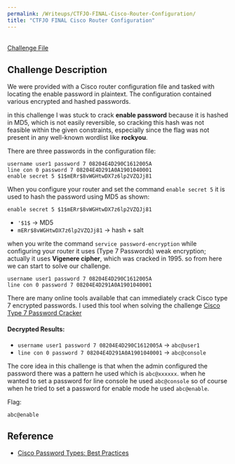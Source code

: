 ```yaml
---
permalink: /Writeups/CTFJO-FINAL-Cisco-Router-Configuration/
title: "CTFJO FINAL Cisco Router Configuration"
---
```

<br>

<a href="{{ '/assets/images/files/CTF-Cisco.pdf' | relative_url }}" target="_blank">
  Challenge File
</a>


## Challenge Description

We were provided with a Cisco router configuration file and tasked with locating the enable password in plaintext. The configuration contained various encrypted and hashed passwords.


in this challenge I was stuck to crack **enable password** because it is hashed in MD5, which is not easily reversible, so cracking this hash was not feasible within the given constraints, especially since the flag was not present in any well-known wordlist like **rockyou**.

There are three passwords in the configuration file:
```
username user1 password 7 08204E4D290C1612005A
line con 0 password 7 08204E4D291A0A1901040001
enable secret 5 $1$mERr$8vWGHtwDX7z6lp2VZQJj81
```

When you configure your router and set the command `enable secret 5` it is used to hash the password using MD5 as shown:

```
enable secret 5 $1$mERr$8vWGHtwDX7z6lp2VZQJj81
```
- `'$1$` →  MD5
- `mERr$8vWGHtwDX7z6lp2VZQJj81` → hash + salt


when you write the command `service password-encryption` while configuring your router it uses (Type 7 Passwords) weak encryption; actually it uses **Vigenere cipher**, which was cracked in 1995. so from here we can start to solve our challenge.

```
username user1 password 7 08204E4D290C1612005A
line con 0 password 7 08204E4D291A0A1901040001
```


There are many online tools  available that can immediately crack Cisco type 7 encrypted passwords. I used this tool when solving the challenge  [Cisco Type 7 Password Cracker](https://cisco-type-7-password-cracker.goffinet.org/?utm_source=chatgpt.com)

#### Decrypted Results:

- `username user1 password 7 08204E4D290C1612005A` → `abc@user1`
- `line con 0 password 7 08204E4D291A0A1901040001` → `abc@console`

The core idea in this challenge is that when the admin configured the password there was a pattern he used which is `abc@xxxxxx`. when he wanted to set a password for line console he used `abc@console` so of course when he tried to set a password for enable mode he used `abc@enable`.


Flag: 
```
abc@enable
```


## Reference

- [Cisco Password Types: Best Practices](https://media.defense.gov/2022/Feb/17/2002940795/-1/-1/1/CSI_CISCO_PASSWORD_TYPES_BEST_PRACTICES_20220217.PDF)



